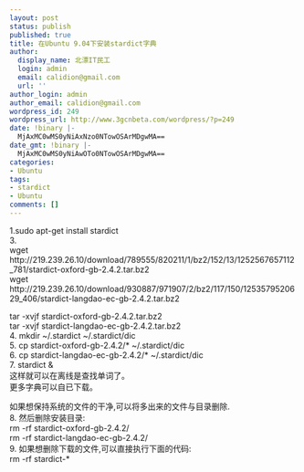```yaml
---
layout: post
status: publish
published: true
title: 在Ubuntu 9.04下安装stardict字典
author:
  display_name: 北漂IT民工
  login: admin
  email: calidion@gmail.com
  url: ''
author_login: admin
author_email: calidion@gmail.com
wordpress_id: 249
wordpress_url: http://www.3gcnbeta.com/wordpress/?p=249
date: !binary |-
  MjAxMC0wMS0yNiAxNzo0NTowOSArMDgwMA==
date_gmt: !binary |-
  MjAxMC0wMS0yNiAwOTo0NTowOSArMDgwMA==
categories:
- Ubuntu
tags:
- stardict
- Ubuntu
comments: []
---
```

<p>1.sudo apt-get install stardict<br />
3.<br />
wget http://219.239.26.10/download/789555/820211/1/bz2/152/13/1252567657112_781/stardict-oxford-gb-2.4.2.tar.bz2<br />
wget http://219.239.26.10/download/930887/971907/2/bz2/117/150/1253579520629_406/stardict-langdao-ec-gb-2.4.2.tar.bz2</p>
<p>tar -xvjf stardict-oxford-gb-2.4.2.tar.bz2<br />
tar -xvjf stardict-langdao-ec-gb-2.4.2.tar.bz2<br />
4. mkdir ~/.stardict ~/.stardict/dic<br />
5. cp stardict-oxford-gb-2.4.2/* ~/.stardict/dic<br />
6. cp stardict-langdao-ec-gb-2.4.2/* ~/.stardict/dic<br />
7. stardict &<br />
这样就可以在离线是查找单词了。<br />
更多字典可以自已下载。</p>
<p>如果想保持系统的文件的干净,可以将多出来的文件与目录删除.<br />
8. 然后删除安装目录:<br />
 rm -rf stardict-oxford-gb-2.4.2/<br />
 rm -rf stardict-langdao-ec-gb-2.4.2/<br />
9. 如果想删除下载的文件,可以直接执行下面的代码:<br />
 rm -rf stardict-*</p>
